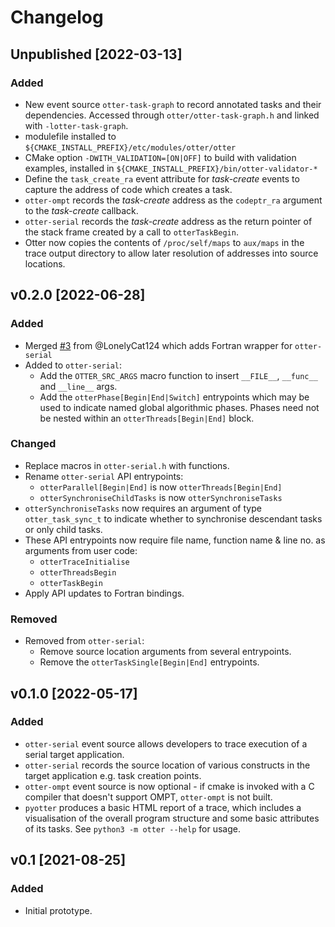 # Changelog

<!-- ## Unpublished -->

<!-- ### Added
- Nothing

### Changed
- Improve debug messages in `otter-serial`.
- Enforce mandatory events in `otter-serial` when tracing requested to stop tracing (future updates will make mandatory events optional).

### Deprecated
- Nothing

### Removed
- Nothing

### Fixed
- Nothing -->

## Unpublished [2022-03-13]

### Added
- New event source `otter-task-graph` to record annotated tasks and their dependencies. Accessed through `otter/otter-task-graph.h` and linked with `-lotter-task-graph`.
- modulefile installed to `${CMAKE_INSTALL_PREFIX}/etc/modules/otter/otter`
- CMake option `-DWITH_VALIDATION=[ON|OFF]` to build with validation examples, installed in `${CMAKE_INSTALL_PREFIX}/bin/otter-validator-*`
- Define the `task_create_ra` event attribute for *task-create* events to capture the address of code which creates a task.
- `otter-ompt` records the *task-create* address as the `codeptr_ra` argument to the *task-create* callback.
- `otter-serial` records the *task-create* address as the return pointer of the stack frame created by a call to `otterTaskBegin`.
- Otter now copies the contents of `/proc/self/maps` to `aux/maps` in the trace output directory to allow later resolution of addresses into source locations.

## v0.2.0 [2022-06-28]

### Added

- Merged [#3](https://github.com/Otter-Taskification/otter/pull/3) from @LonelyCat124 which adds Fortran wrapper for `otter-serial`
- Added to `otter-serial`:
  - Add the `OTTER_SRC_ARGS` macro function to insert `__FILE__`, `__func__` and `__line__` args.
  - Add the `otterPhase[Begin|End|Switch]` entrypoints which may be used to indicate named global algorithmic phases. Phases need not be nested within an `otterThreads[Begin|End]` block.

### Changed

- Replace macros in `otter-serial.h` with functions.
- Rename `otter-serial` API entrypoints:
  - `otterParallel[Begin|End]` is now `otterThreads[Begin|End]`
  - `otterSynchroniseChildTasks` is now `otterSynchroniseTasks`
- `otterSynchroniseTasks` now requires an argument of type `otter_task_sync_t` to indicate whether to synchronise descendant tasks or only child tasks.
- These API entrypoints now require file name, function name & line no. as arguments from user code:
  - `otterTraceInitialise`
  - `otterThreadsBegin`
  - `otterTaskBegin`
- Apply API updates to Fortran bindings.

### Removed

- Removed from `otter-serial`:
    - Remove source location arguments from several entrypoints.
    - Remove the `otterTaskSingle[Begin|End]` entrypoints.
  
## v0.1.0 [2022-05-17]

### Added
- `otter-serial` event source allows developers to trace execution of a serial target application.
- `otter-serial` records the source location of various constructs in the target application e.g. task creation points.
- `otter-ompt` event source is now optional - if cmake is invoked with a C compiler that doesn't support OMPT, `otter-ompt` is not built.
- `pyotter` produces a basic HTML report of a trace, which includes a visualisation of the overall program structure and some basic attributes of its tasks. See `python3 -m otter --help` for usage.

## v0.1 [2021-08-25]

### Added
- Initial prototype.
